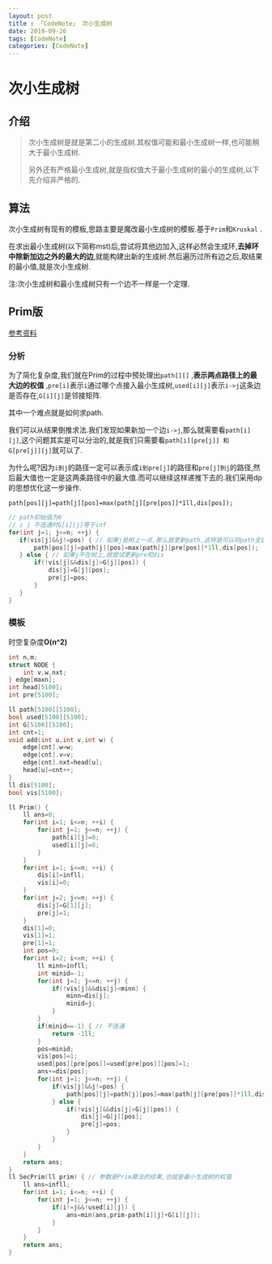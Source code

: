 ```yaml
---
layout: post
title : 「CodeNote」 次小生成树
date: 2019-09-26
tags: [CodeNote]
categories: [CodeNote]
---
```


# 次小生成树

## 介绍

> 次小生成树是就是第二小的生成树.其权值可能和最小生成树一样,也可能稍大于最小生成树.
>
> 另外还有严格最小生成树,就是指权值大于最小生成树的最小的生成树,以下先介绍非严格的.

## 算法

次小生成树有现有的模板,思路主要是魔改最小生成树的模板.基于`Prim`和`Kruskal` .

在求出最小生成树(以下简称mst)后,尝试将其他边加入,这样必然会生成环,**去掉环中除新加边之外的最大的边**,就能构建出新的生成树.然后遍历过所有边之后,取结果的最小值,就是次小生成树.

注:次小生成树和最小生成树只有一个边不一样是一个定理.

## Prim版

[参考资料](https://blog.csdn.net/islittlehappy/article/details/81259272)

### 分析

为了简化复杂度,我们就在Prim的过程中预处理出`path[][]` ,**表示两点路径上的最大边的权值** ,`pre[i]`表示`i`通过哪个点接入最小生成树,`used[i][j]`表示`i->j`这条边是否存在,`G[i][j]`是邻接矩阵.

其中一个难点就是如何求path.

我们可以从结果倒推求法.我们发现如果新加一个边`i->j`,那么就需要看`path[i][j]`,这个问题其实是可以分治的,就是我们只需要看`path[i][pre[j]] 和 G[pre[j]][j]`就可以了.

为什么呢?因为`i到j`的路径一定可以表示成`i到pre[j]`的路径和`pre[j]到j`的路径,然后最大值也一定是这两条路径中的最大值.而可以继续这样递推下去的.我们采用dp的思想优化这一步操作.

`path[pos][j]=path[j][pos]=max(path[j][pre[pos]]*1ll,dis[pos]);` 

 ```c
// path初始值为0
// i j 不连通时G[i][j]等于inf
for(int j=1; j<=n; ++j) {
    if(vis[j]&&j!=pos) { // 如果j是树上一点,那么就更新path,这样是可以将path全部更新的
        path[pos][j]=path[j][pos]=max(path[j][pre[pos]]*1ll,dis[pos]);
    } else { // 如果j不在树上,就尝试更新pre和dis
        if(!vis[j]&&dis[j]>G[j][pos]) {
            dis[j]=G[j][pos];
            pre[j]=pos;
        }
    }
}
 ```

### 模板

时空复杂度**O(n^2)**                                                                                         

```c
int n,m;
struct NODE {
    int v,w,nxt;
} edge[maxn];
int head[5100];
int pre[5100];

ll path[5100][5100];
bool used[5100][5100];
int G[5100][5100];
int cnt=1;
void add(int u,int v,int w) {
    edge[cnt].w=w;
    edge[cnt].v=v;
    edge[cnt].nxt=head[u];
    head[u]=cnt++;
}
ll dis[5100];
bool vis[5100];

ll Prim() {
    ll ans=0;
    for(int i=1; i<=n; ++i) {
        for(int j=1; j<=n; ++j) {
            path[i][j]=0;
            used[i][j]=0;
        }
    }
    for(int i=1; i<=n; ++i) {
        dis[i]=infll;
        vis[i]=0;
    }
    for(int j=2; j<=n; ++j) {
        dis[j]=G[1][j];
        pre[j]=1;
    }
    dis[1]=0;
    vis[1]=1;
    pre[1]=1;
    int pos=0;
    for(int i=2; i<=n; ++i) {
        ll minn=infll;
        int minid=-1;
        for(int j=1; j<=n; ++j) {
            if(!vis[j]&&dis[j]<minn) {
                minn=dis[j];
                minid=j;
            }
        }
        if(minid==-1) { // 不连通
            return -1ll;
        }
        pos=minid;
        vis[pos]=1;
        used[pos][pre[pos]]=used[pre[pos]][pos]=1;
        ans+=dis[pos];
        for(int j=1; j<=n; ++j) {
            if(vis[j]&&j!=pos) {
                path[pos][j]=path[j][pos]=max(path[j][pre[pos]]*1ll,dis[pos]);
            } else {
                if(!vis[j]&&dis[j]>G[j][pos]) {
                    dis[j]=G[j][pos];
                    pre[j]=pos;
                }
            }
        }
    }
    return ans;
}
ll SecPrim(ll prim) { // 参数是Prim算法的结果,也就是最小生成树的权值
    ll ans=infll;
    for(int i=1; i<=n; ++i) {
        for(int j=1; j<=n; ++j) {
            if(i!=j&&!used[i][j]) {
                ans=min(ans,prim-path[i][j]+G[i][j]);
            }
        }
    }
    return ans;
}
```



